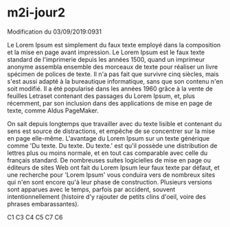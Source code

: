 # m2i-jour2

Modification du 03/09/2019:0931

Le Lorem Ipsum est simplement du faux texte employé dans la composition et la mise en page avant impression. 
Le Lorem Ipsum est le faux texte standard de l'imprimerie depuis les années 1500, 
quand un imprimeur anonyme assembla ensemble des morceaux de texte pour réaliser un livre spécimen 
de polices de texte. Il n'a pas fait que survivre cinq siècles, mais s'est aussi adapté à la bureautique informatique, 
sans que son contenu n'en soit modifié. Il a été popularisé dans les années 1960 grâce à la vente de feuilles 
Letraset contenant des passages du Lorem Ipsum, et, plus récemment, par son inclusion dans des applications 
de mise en page de texte, comme Aldus PageMaker.

On sait depuis longtemps que travailler avec du texte lisible et contenant du sens est source de distractions,
 et empêche de se concentrer sur la mise en page elle-même. 
 L'avantage du Lorem Ipsum sur un texte générique comme 'Du texte. Du texte. 
 Du texte.' est qu'il possède une distribution de lettres plus ou moins normale, 
 et en tout cas comparable avec celle du français standard. De nombreuses suites
 logicielles de mise en page ou éditeurs de sites Web ont fait du Lorem Ipsum leur
 faux texte par défaut, et une recherche pour 'Lorem Ipsum' vous conduira vers de nombreux 
 sites qui n'en sont encore qu'à leur phase de construction. Plusieurs versions sont apparues 
 avec le temps, parfois par accident, souvent intentionnellement (histoire d'y rajouter de 
 petits clins d'oeil, voire des phrases embarassantes).
 
 C1
 C3
 C4
 C5
 C7
 C6
